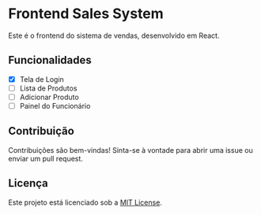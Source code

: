 # Frontend Sales System

Este é o frontend do sistema de vendas, desenvolvido em React.

## Funcionalidades

- [x] Tela de Login
- [ ] Lista de Produtos
- [ ] Adicionar Produto
- [ ] Painel do Funcionário

## Contribuição

Contribuições são bem-vindas! Sinta-se à vontade para abrir uma issue ou enviar um pull request.

## Licença

Este projeto está licenciado sob a [MIT License](LICENSE).
